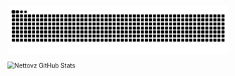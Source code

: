

<picture>
  <source media="(prefers-color-scheme: dark)" srcset="https://raw.githubusercontent.com/Nettovz/Nettovz/output/github-contribution-grid-snake-dark.svg">
  <source media="(prefers-color-scheme: light)" srcset="https://raw.githubusercontent.com/Nettovz/Nettovz/output/github-contribution-grid-snake.svg">
  <img alt="github contribution grid snake animation" src="https://raw.githubusercontent.com/Nettovz/Nettovz/output/github-contribution-grid-snake.svg">
</picture>


![Nettovz GitHub Stats](https://github-readme-stats.vercel.app/api?username=Nettovz&show_icons=true&theme=radical)